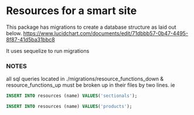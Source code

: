 # Resources for a smart site

This package has migrations to create a database structure as laid out below.
https://www.lucidchart.com/documents/edit/71dbbb57-0b47-4495-8f87-41d5ba31bbc8

It uses sequelize to run migrations



### NOTES
all sql queries located in ./migrations/resource_functions_down & resource_functions_up must be broken up in their files by two lines. ie
```sql
INSERT INTO resources (name) VALUES('sectionals');

INSERT INTO resources (name) VALUES('products');
```